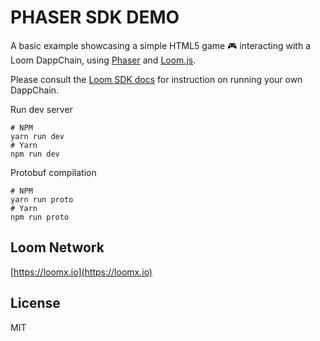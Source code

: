 # PHASER SDK DEMO 

A basic example showcasing a simple HTML5 game :video_game: interacting with a Loom DappChain, using [Phaser](http://phaser.io) and  [Loom.js](https://github.com/loomnetwork/loom-js).

Please consult the [Loom SDK docs](https://loomx.io/developers/docs/en/prereqs.html) for instruction on running your own DappChain.

Run dev server

```
# NPM
yarn run dev
# Yarn
npm run dev
```

Protobuf compilation

```
# NPM
yarn run proto
# Yarn
npm run proto
```

Loom Network
----
[https://loomx.io](https://loomx.io)

License
----

MIT
